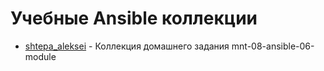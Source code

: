 # Учебные Ansible коллекции

- [shtepa_aleksei](./shtepa_aleksei/) - Коллекция домашнего задания mnt-08-ansible-06-module
